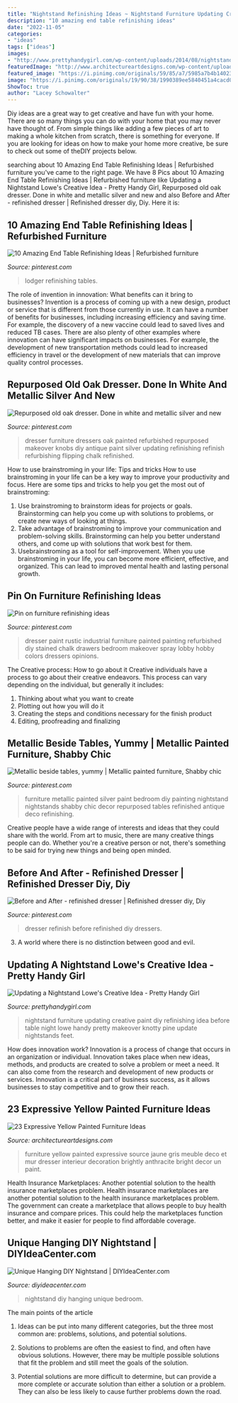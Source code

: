 ```yaml
---
title: "Nightstand Refinishing Ideas ~ Nightstand Furniture Updating Creative Paint Diy Refinishing Idea Before Table Night Lowe Handy Pretty Makeover Knotty Pine Update Nightstands Feet"
description: "10 amazing end table refinishing ideas"
date: "2022-11-05"
categories:
- "ideas"
tags: ["ideas"]
images:
- "http://www.prettyhandygirl.com/wp-content/uploads/2014/08/nightstand-before-after.jpg"
featuredImage: "http://www.architectureartdesigns.com/wp-content/uploads/2014/01/1114.jpg"
featured_image: "https://i.pinimg.com/originals/59/85/a7/5985a7b4b14023dc63e8a3a420bf6f4f.jpg"
image: "https://i.pinimg.com/originals/19/90/38/1990389ee5840451a4cacd00cdddde66.jpg"
ShowToc: true
author: "Lacey Schowalter"
---
```



Diy ideas are a great way to get creative and have fun with your home. There are so many things you can do with your home that you may never have thought of. From simple things like adding a few pieces of art to making a whole kitchen from scratch, there is something for everyone. If you are looking for ideas on how to make your home more creative, be sure to check out some of theDIY projects below.

	

		
searching about 10 Amazing End Table Refinishing Ideas | Refurbished furniture you've came to the right page. We have 8 Pics about 10 Amazing End Table Refinishing Ideas | Refurbished furniture like Updating a Nightstand Lowe&#039;s Creative Idea - Pretty Handy Girl, Repurposed old oak dresser. Done in white and metallic silver and new and also Before and After - refinished dresser | Refinished dresser diy, Diy. Here it is:
		
    
## 10 Amazing End Table Refinishing Ideas | Refurbished Furniture

<img loading=lazy src="https://i.pinimg.com/originals/19/90/38/1990389ee5840451a4cacd00cdddde66.jpg" onerror="this.onerror=null;this.src='https://tse2.mm.bing.net/th?id=OIP.44Ic4EHgdCLDYsEWtt039QHaJ4&amp;pid=15.1';" alt="10 Amazing End Table Refinishing Ideas | Refurbished furniture">

_Source: pinterest.com_

>lodger refinishing tables. 

	

The role of invention in innovation: What benefits can it bring to businesses?
Invention is a process of coming up with a new design, product or service that is different from those currently in use. It can have a number of benefits for businesses, including increasing efficiency and saving time. For example, the discovery of a new vaccine could lead to saved lives and reduced TB cases. There are also plenty of other examples where innovation can have significant impacts on businesses. For example, the development of new transportation methods could lead to increased efficiency in travel or the development of new materials that can improve quality control processes.

    
## Repurposed Old Oak Dresser. Done In White And Metallic Silver And New

<img loading=lazy src="https://s-media-cache-ak0.pinimg.com/originals/e4/d3/dd/e4d3dd0399692eeadd0fe454c2f3fd76.jpg" onerror="this.onerror=null;this.src='https://tse4.mm.bing.net/th?id=OIP.0gFtGHz5xd0rv3_oYOEh4wHaNK&amp;pid=15.1';" alt="Repurposed old oak dresser. Done in white and metallic silver and new">

_Source: pinterest.com_

>dresser furniture dressers oak painted refurbished repurposed makeover knobs diy antique paint silver updating refinishing refinish refurbishing flipping chalk refinished. 

	

How to use brainstroming in your life: Tips and tricks
How to use brainstroming in your life can be a key way to improve your productivity and focus. Here are some tips and tricks to help you get the most out of brainstroming: 
1) Use brainstroming to brainstorm ideas for projects or goals. Brainstorming can help you come up with solutions to problems, or create new ways of looking at things. 
2) Take advantage of brainstroming to improve your communication and problem-solving skills. Brainstorming can help you better understand others, and come up with solutions that work best for them. 
3) Usebrainstroming as a tool for self-improvement. When you use brainstroming in your life, you can become more efficient, effective, and organized. This can lead to improved mental health and lasting personal growth.

    
## Pin On Furniture Refinishing Ideas

<img loading=lazy src="https://i.pinimg.com/originals/59/85/a7/5985a7b4b14023dc63e8a3a420bf6f4f.jpg" onerror="this.onerror=null;this.src='https://tse3.mm.bing.net/th?id=OIP.FuWVZegDI2uv0JHjBpbrRgAAAA&amp;pid=15.1';" alt="Pin on furniture refinishing ideas">

_Source: pinterest.com_

>dresser paint rustic industrial furniture painted painting refurbished diy stained chalk drawers bedroom makeover spray lobby hobby colors dressers opinions. 

	

The Creative process: How to go about it
Creative individuals have a process to go about their creative endeavors. This process can vary depending on the individual, but generally it includes: 
1. Thinking about what you want to create 
2. Plotting out how you will do it 
3. Creating the steps and conditions necessary for the finish product 
4. Editing, proofreading and finalizing 

    
## Metallic Beside Tables, Yummy | Metallic Painted Furniture, Shabby Chic

<img loading=lazy src="https://i.pinimg.com/originals/4f/e2/7a/4fe27af20756f7647624ecaf14a2406d.jpg" onerror="this.onerror=null;this.src='https://tse2.mm.bing.net/th?id=OIP.tBUq9Oy1EaYKZum6RZvuzAEgDY&amp;pid=15.1';" alt="Metallic beside tables, yummy | Metallic painted furniture, Shabby chic">

_Source: pinterest.com_

>furniture metallic painted silver paint bedroom diy painting nightstand nightstands shabby chic decor repurposed tables refinished antique deco refinishing. 

	

Creative people have a wide range of interests and ideas that they could share with the world. From art to music, there are many creative things people can do. Whether you're a creative person or not, there's something to be said for trying new things and being open minded.

    
## Before And After - Refinished Dresser | Refinished Dresser Diy, Diy

<img loading=lazy src="https://i.pinimg.com/originals/18/66/a4/1866a4379d5e5151304ad017002cf146.jpg" onerror="this.onerror=null;this.src='https://tse4.mm.bing.net/th?id=OIP.lVUBaHBdbSpK0WAdvdTw2wHaHa&amp;pid=15.1';" alt="Before and After - refinished dresser | Refinished dresser diy, Diy">

_Source: pinterest.com_

>dresser refinish before refinished diy dressers. 

	

3. A world where there is no distinction between good and evil. 

    
## Updating A Nightstand Lowe&#039;s Creative Idea - Pretty Handy Girl

<img loading=lazy src="http://www.prettyhandygirl.com/wp-content/uploads/2014/08/nightstand-before-after.jpg" onerror="this.onerror=null;this.src='https://tse1.mm.bing.net/th?id=OIP.wpzg3SYoGaTelkxeWpih-QHaGv&amp;pid=15.1';" alt="Updating a Nightstand Lowe&#039;s Creative Idea - Pretty Handy Girl">

_Source: prettyhandygirl.com_

>nightstand furniture updating creative paint diy refinishing idea before table night lowe handy pretty makeover knotty pine update nightstands feet. 

	

How does innovation work?
Innovation is a process of change that occurs in an organization or individual. Innovation takes place when new ideas, methods, and products are created to solve a problem or meet a need. It can also come from the research and development of new products or services. Innovation is a critical part of business success, as it allows businesses to stay competitive and to grow their reach.

    
## 23 Expressive Yellow Painted Furniture Ideas

<img loading=lazy src="http://www.architectureartdesigns.com/wp-content/uploads/2014/01/1114.jpg" onerror="this.onerror=null;this.src='https://tse1.mm.bing.net/th?id=OIP.q85zRcRg3YMgYS-bfV9TDAHaJb&amp;pid=15.1';" alt="23 Expressive Yellow Painted Furniture Ideas">

_Source: architectureartdesigns.com_

>furniture yellow painted expressive source jaune gris meuble deco et mur dresser interieur decoration brightly anthracite bright decor un paint. 

	

Health Insurance Marketplaces: Another potential solution to the health insurance marketplaces problem.
Health insurance marketplaces are another potential solution to the health insurance marketplaces problem. The government can create a marketplace that allows people to buy health insurance and compare prices. This could help the marketplaces function better, and make it easier for people to find affordable coverage.

    
## Unique Hanging DIY Nightstand | DIYIdeaCenter.com

<img loading=lazy src="http://irepo.primecp.com/2016/07/293292/Unique-DIY-Nightstand_ExtraLarge800_ID-1798225.jpg?v=1798225" onerror="this.onerror=null;this.src='https://tse2.mm.bing.net/th?id=OIP._eN5l-XUj_gqIDtBqWi9uwHaKj&amp;pid=15.1';" alt="Unique Hanging DIY Nightstand | DIYIdeaCenter.com">

_Source: diyideacenter.com_

>nightstand diy hanging unique bedroom. 

	

The main points of the article
1. Ideas can be put into many different categories, but the three most common are: problems, solutions, and potential solutions.
2. Solutions to problems are often the easiest to find, and often have obvious solutions. However, there may be multiple possible solutions that fit the problem and still meet the goals of the solution.

3. Potential solutions are more difficult to determine, but can provide a more complete or accurate solution than either a solution or a problem. They can also be less likely to cause further problems down the road.

